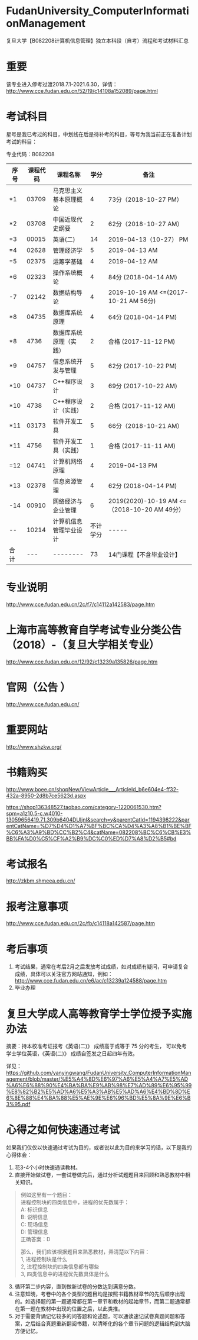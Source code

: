 # FudanUniversity_ComputerInformationManagement
复旦大学【B082208计算机信息管理】独立本科段（自考）流程和考试材料汇总


# 重要
该专业进入停考过渡2018.7.1-2021.6.30，详情：http://www.cce.fudan.edu.cn/52/19/c14108a152089/page.html


# 考试科目
星号是我已考过的科目，中划线在后是待补考的科目，等号为我当前正在准备计划考试的科目：

专业代码：B082208

| 序号 | 课程代码 | 课程名称               | 学分     | 备注                        |
| ---- | -------- | ---------------------- | -------- | --------------------------- |
|*1    | 03709    | 马克思主义基本原理概论 | 4           | 73分（2018-10-27 PM） |
|*2    | 03708	  | 中国近现代史纲要	    | 2	          | 62分（2018-10-27 AM） |
|=3    | 00015	  | 英语(二)	        | 14	      | 2019-04-13（10-27） PM|
|=4    | 02628	  | 管理经济学	        | 5  	      | 2019-04-13 AM        |
|=5    | 02375	  | 运筹学基础	        | 4	          | 2019-04-12 AM         |
|*6    | 02323	  | 操作系统概论          | 4	      | 84分 (2018-04-14 AM)  |
|-7    | 02142	  | 数据结构导论          | 4	      | 2019-10-19 AM <=(2017-10-21 AM 56分) |
|*8    | 04735	  | 数据库系统原理        | 4	      | 64分 (2018-04-14 PM)  |
|*8    | 4736	  | 数据库系统原理（实践） | 2	      | 合格 (2017-11-12 PM)  |
|*9    | 04757	  | 信息系统开发与管理     | 5	      | 62分 (2017-10-22 PM)  |
|*10   | 04737	  | C++程序设计	         | 3	      | 69分 (2017-10-22 AM)  |
|*10   | 4738	  | C++程序设计（实践）    | 2	      | 合格 (2017-11-12 AM)  |
|*11   | 03173	  | 软件开发工具          | 5	      | 66分（2018-10-21 AM） |
|*11   | 4756 	  | 软件开发工具（实践）   | 1	      | 合格 (2017-11-11 AM)  |
|=12   | 04741	  | 计算机网络原理        | 4	      | 2019-04-13 PM         |
|*13   | 02378	  | 信息资源管理          | 4	      | 62分 (2018-04-14 PM)  |
|-14   | 00910	  | 网络经济与企业管理     | 6	      | 2019(2020)-10-19 AM <=（2018-10-20 AM 49分） |
| --   | 10214	  | 计算机信息管理毕业设计 | 不计学分     | -----                |
| 合计 | ---       | -------- 	   	     | 73	      | 14门课程【不含毕业设计】|


# 专业说明
http://www.cce.fudan.edu.cn/2c/f7/c14112a142583/page.htm


# 上海市高等教育自学考试专业分类公告（2018）-（复旦大学相关专业）
http://www.cce.fudan.edu.cn/12/92/c13239a135826/page.htm


# 官网（公告 ）
http://www.cce.fudan.edu.cn/


# 重要网站
http://www.shzkw.org/


# 书籍购买
http://www.boee.cn/shopNew/ViewArticle___ArticleId_b6e604e4-ff32-432a-8950-2d8b7ce5623d.aspx

https://shop136348527.taobao.com/category-1220061530.htm?spm=a1z10.5-c.w4010-13059656419.71.309b6404DUIjnI&search=y&parentCatId=1194398222&parentCatName=%D7%D4%D1%A7%BF%BC%CA%D4%A3%A8%B1%BE%BF%C6%A3%A9%BD%CC%B2%C4&catName=082208%BC%C6%CB%E3%BB%FA%D0%C5%CF%A2%B9%DC%C0%ED%D7%A8%D2%B5#bd


# 考试报名
http://zkbm.shmeea.edu.cn/

# 报考注意事项
http://www.cce.fudan.edu.cn/2c/fb/c14118a142587/page.htm

# 考后事项


1. 考试结果，通常在考后2月之后发放考试成绩，如对成绩有疑问，可申请复合成绩，具体可以关注官方网站通知，例如：http://www.cce.fudan.edu.cn/e6/ac/c13239a124588/page.htm
2. 毕业办理


# 复旦大学成人高等教育学士学位授予实施办法
摘要：持本校准考证报考《英语(二)》 成绩高于或等于 75 分的考生， 可以免考学士学位英语，《英语(二)》 成绩自签发之日起四年有效。

详见： https://github.com/yanyingwang/FudanUniversity_ComputerInformationManagement/blob/master/%E5%A4%8D%E6%97%A6%E5%A4%A7%E5%AD%A6%E6%88%90%E4%BA%BA%E9%AB%98%E7%AD%89%E6%95%99%E8%82%B2%E5%AD%A6%E5%A3%AB%E5%AD%A6%E4%BD%8D%E6%8E%88%E4%BA%88%E5%AE%9E%E6%96%BD%E5%8A%9E%E6%B3%95.pdf



# 心得之如何快速通过考试
如果我们仅仅以快速通过考试为目的，或者说以此为目的来学习的话，以下是我的心得体会：
1. 花3-4个小时快速通读教材。
2. 直接开始做试卷，一套试卷做完后，通过分析试题题目来回顾和熟悉教材中相关知识。 
>
> 例如这里有一个题目：  
> 进程控制块的四类信息中，进程的优先数属于：  
> A: 标识信息  
> B: 说明信息  
> C: 现场信息  
> D: 管理信息  
> 正确答案：D  
> 
> 那么，我们应该根据题目来熟悉教材，弄清楚以下内容：  
> 1, 进程控制块是什么  
> 2, 进程控制块的四类信息都有哪些  
> 3, 四类信息中的进程优先数具体是什么  
>
3. 循环第二步内容，直到做新试卷的分数达到满意分数。
4. 注意知晓，考卷中的各个类型的题目均是按照书籍教材章节的先后顺序出现的。如选择题的第一题通常都在第一章节和教材的起始章节，而第二题通常都在第一题在教材中出现的位置之后，以此类推。
5. 对于需要背诵记忆较多的问答题和论述题，可以通读速记试卷真题问题和答案，之后结合真题重新翻阅书籍，以清晰化的各个章节问题的逻辑结构到大脑方便记忆。

